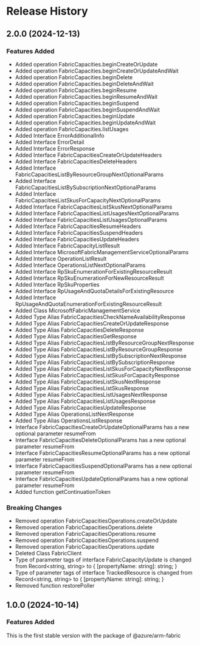 # Release History
    
## 2.0.0 (2024-12-13)
    
### Features Added

  - Added operation FabricCapacities.beginCreateOrUpdate
  - Added operation FabricCapacities.beginCreateOrUpdateAndWait
  - Added operation FabricCapacities.beginDelete
  - Added operation FabricCapacities.beginDeleteAndWait
  - Added operation FabricCapacities.beginResume
  - Added operation FabricCapacities.beginResumeAndWait
  - Added operation FabricCapacities.beginSuspend
  - Added operation FabricCapacities.beginSuspendAndWait
  - Added operation FabricCapacities.beginUpdate
  - Added operation FabricCapacities.beginUpdateAndWait
  - Added operation FabricCapacities.listUsages
  - Added Interface ErrorAdditionalInfo
  - Added Interface ErrorDetail
  - Added Interface ErrorResponse
  - Added Interface FabricCapacitiesCreateOrUpdateHeaders
  - Added Interface FabricCapacitiesDeleteHeaders
  - Added Interface FabricCapacitiesListByResourceGroupNextOptionalParams
  - Added Interface FabricCapacitiesListBySubscriptionNextOptionalParams
  - Added Interface FabricCapacitiesListSkusForCapacityNextOptionalParams
  - Added Interface FabricCapacitiesListSkusNextOptionalParams
  - Added Interface FabricCapacitiesListUsagesNextOptionalParams
  - Added Interface FabricCapacitiesListUsagesOptionalParams
  - Added Interface FabricCapacitiesResumeHeaders
  - Added Interface FabricCapacitiesSuspendHeaders
  - Added Interface FabricCapacitiesUpdateHeaders
  - Added Interface FabricCapacityListResult
  - Added Interface MicrosoftFabricManagementServiceOptionalParams
  - Added Interface OperationListResult
  - Added Interface OperationsListNextOptionalParams
  - Added Interface RpSkuEnumerationForExistingResourceResult
  - Added Interface RpSkuEnumerationForNewResourceResult
  - Added Interface RpSkuProperties
  - Added Interface RpUsageAndQuotaDetailsForExistingResource
  - Added Interface RpUsageAndQuotaEnumerationForExistingResourceResult
  - Added Class MicrosoftFabricManagementService
  - Added Type Alias FabricCapacitiesCheckNameAvailabilityResponse
  - Added Type Alias FabricCapacitiesCreateOrUpdateResponse
  - Added Type Alias FabricCapacitiesDeleteResponse
  - Added Type Alias FabricCapacitiesGetResponse
  - Added Type Alias FabricCapacitiesListByResourceGroupNextResponse
  - Added Type Alias FabricCapacitiesListByResourceGroupResponse
  - Added Type Alias FabricCapacitiesListBySubscriptionNextResponse
  - Added Type Alias FabricCapacitiesListBySubscriptionResponse
  - Added Type Alias FabricCapacitiesListSkusForCapacityNextResponse
  - Added Type Alias FabricCapacitiesListSkusForCapacityResponse
  - Added Type Alias FabricCapacitiesListSkusNextResponse
  - Added Type Alias FabricCapacitiesListSkusResponse
  - Added Type Alias FabricCapacitiesListUsagesNextResponse
  - Added Type Alias FabricCapacitiesListUsagesResponse
  - Added Type Alias FabricCapacitiesUpdateResponse
  - Added Type Alias OperationsListNextResponse
  - Added Type Alias OperationsListResponse
  - Interface FabricCapacitiesCreateOrUpdateOptionalParams has a new optional parameter resumeFrom
  - Interface FabricCapacitiesDeleteOptionalParams has a new optional parameter resumeFrom
  - Interface FabricCapacitiesResumeOptionalParams has a new optional parameter resumeFrom
  - Interface FabricCapacitiesSuspendOptionalParams has a new optional parameter resumeFrom
  - Interface FabricCapacitiesUpdateOptionalParams has a new optional parameter resumeFrom
  - Added function getContinuationToken

### Breaking Changes

  - Removed operation FabricCapacitiesOperations.createOrUpdate
  - Removed operation FabricCapacitiesOperations.delete
  - Removed operation FabricCapacitiesOperations.resume
  - Removed operation FabricCapacitiesOperations.suspend
  - Removed operation FabricCapacitiesOperations.update
  - Deleted Class FabricClient
  - Type of parameter tags of interface FabricCapacityUpdate is changed from Record<string, string> to {
        [propertyName: string]: string;
    }
  - Type of parameter tags of interface TrackedResource is changed from Record<string, string> to {
        [propertyName: string]: string;
    }
  - Removed function restorePoller
    
    
## 1.0.0 (2024-10-14)

### Features Added

This is the first stable version with the package of @azure/arm-fabric
